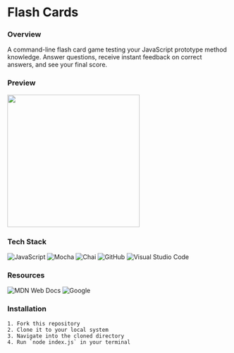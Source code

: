 # Flash Cards

### Overview

A command-line flash card game testing your JavaScript prototype method knowledge. Answer questions, receive instant feedback on correct answers, and see your final score.

### Preview
<img src="https://github.com/joh-ann/flashcards-starter/assets/126308696/e5c980fb-9de0-4b07-bf1d-f6e7724720db" width="300">

### Tech Stack
![JavaScript](https://img.shields.io/badge/javascript-%23323330.svg?style=for-the-badge&logo=javascript&logoColor=%23F7DF1E)
![Mocha](https://img.shields.io/badge/-mocha-%238D6748?style=for-the-badge&logo=mocha&logoColor=white)
![Chai](https://img.shields.io/badge/Chai-A30701.svg?style=for-the-badge&logo=Chai&logoColor=white)
![GitHub](https://img.shields.io/badge/github-%23121011.svg?style=for-the-badge&logo=github&logoColor=white)
![Visual Studio Code](https://img.shields.io/badge/Visual%20Studio%20Code-0078d7.svg?style=for-the-badge&logo=visual-studio-code&logoColor=white)

### Resources
![MDN Web Docs](https://img.shields.io/badge/MDN%20Web%20Docs-000000.svg?style=for-the-badge&logo=MDN-Web-Docs&logoColor=white)
![Google](https://img.shields.io/badge/Google-4285F4.svg?style=for-the-badge&logo=Google&logoColor=white)

### Installation
```
1. Fork this repository
2. Clone it to your local system
3. Navigate into the cloned directory
4. Run `node index.js` in your terminal
```
